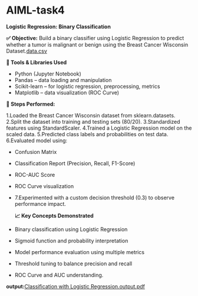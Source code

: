 # AIML-task4

**Logistic Regression: Binary Classification**

**✅ Objective:**
Build a binary classifier using Logistic Regression to predict whether a tumor is malignant or benign using
the Breast Cancer Wisconsin Dataset.[data.csv](https://github.com/user-attachments/files/20940539/data.csv)


**🧰 Tools & Libraries Used**

- Python (Jupyter Notebook)
- Pandas – data loading and manipulation
- Scikit-learn – for logistic regression, preprocessing, metrics
- Matplotlib – data visualization (ROC Curve)
  
**📌 Steps Performed:**

1.Loaded the Breast Cancer Wisconsin dataset from sklearn.datasets.
2.Split the dataset into training and testing sets (80/20).
3.Standardized features using StandardScaler.
4.Trained a Logistic Regression model on the scaled data. 
5.Predicted class labels and probabilities on test data. 
6.Evaluated model using:
- Confusion Matrix
- Classification Report (Precision, Recall, F1-Score)
- ROC-AUC Score
- ROC Curve visualization
- 7.Experimented with a custom decision threshold (0.3) to observe performance impact.

  **📈 Key Concepts Demonstrated**

- Binary classification using Logistic Regression
- Sigmoid function and probability interpretation
- Model performance evaluation using multiple metrics
- Threshold tuning to balance precision and recall
- ROC Curve and AUC understanding.
 
 
 **output:**[Classification with Logistic Regression.output.pdf](https://github.com/user-attachments/files/20940558/Classification.with.Logistic.Regression.output.pdf)
